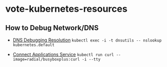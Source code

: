 # vote-kubernetes-resources

## How to Debug Network/DNS

- [DNS Debugging Resolution](https://kubernetes.io/docs/tasks/administer-cluster/dns-debugging-resolution/)
    `kubectl exec -i -t dnsutils -- nslookup kubernetes.default`

- [Connect Applications Service](https://kubernetes.io/docs/concepts/services-networking/connect-applications-service/)
    `kubectl run curl --image=radial/busyboxplus:curl -i --tty`